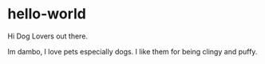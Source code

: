 # hello-world

Hi Dog Lovers out there.

Im dambo, I love pets especially dogs.
I like them for being clingy and puffy.

